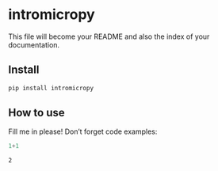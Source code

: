 intromicropy
================

<!-- WARNING: THIS FILE WAS AUTOGENERATED! DO NOT EDIT! -->

This file will become your README and also the index of your
documentation.

## Install

``` sh
pip install intromicropy
```

## How to use

Fill me in please! Don’t forget code examples:

``` python
1+1
```

    2
